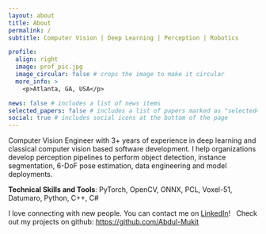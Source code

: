 ```yaml
---
layout: about
title: About
permalink: /
subtitle: Computer Vision | Deep Learning | Perception | Robotics

profile:
  align: right
  image: prof_pic.jpg
  image_circular: false # crops the image to make it circular
  more_info: >
    <p>Atlanta, GA, USA</p>

news: false # includes a list of news items
selected_papers: false # includes a list of papers marked as "selected={true}"
social: true # includes social icons at the bottom of the page
---
```


Computer Vision Engineer with 3+ years of experience in deep learning and classical computer vision based software development. I help organizations develop perception pipelines to perform object detection, instance segmentation, 6-DoF pose estimation, data engineering and model deployments.  

**Technical Skills and Tools**: PyTorch, OpenCV, ONNX, PCL, Voxel-51, Datumaro, Python, C++, C#  

I love connecting with new people. You can contact me on [LinkedIn](https://www.linkedin.com/in/abdul-mukit-in/)!  
Check out my projects on github: https://github.com/Abdul-Mukit

<!-- Write your biography here. Tell the world about yourself. Link to your favorite [subreddit](http://reddit.com). You can put a picture in, too. The code is already in, just name your picture `prof_pic.jpg` and put it in the `img/` folder.

Put your address / P.O. box / other info right below your picture. You can also disable any of these elements by editing `profile` property of the YAML header of your `_pages/about.md`. Edit `_bibliography/papers.bib` and Jekyll will render your [publications page](/al-folio/publications/) automatically.

Link to your social media connections, too. This theme is set up to use [Font Awesome icons](https://fontawesome.com/) and [Academicons](https://jpswalsh.github.io/academicons/), like the ones below. Add your Facebook, Twitter, LinkedIn, Google Scholar, or just disable all of them. -->
